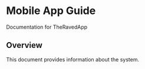 # Mobile App Guide

Documentation for TheRavedApp

## Overview

This document provides information about the system.
